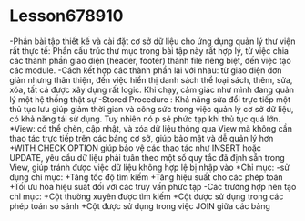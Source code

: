 # Lesson678910
-Phần bài tập thiết kế và cài đặt cơ sở dữ liệu cho ứng dụng quản lý thư viện rất thực tế: Phần cấu trúc thư mục trong bài tập này rất hợp lý, từ việc chia các thành phần giao diện (header, footer) thành file riêng biệt, đến việc tạo các module.
-Cách kết hợp các thành phần lại với nhau: từ giao diện đơn giản nhưng thân thiện, đến việc hiển thị danh sách thể loại sách, thêm, sửa, xóa, tất cả được xây dựng rất logic. Khi chạy, cảm giác như mình đang quản lý một hệ thống thật sự
-Stored Procedure : Khả năng sửa đổi trực tiếp một thủ tục lưu giúp giảm thời gian và công sức trong việc quản lý cơ sở dữ liệu, có khả năng tái sử dụng. Tuy nhiên nó p sẽ phức tạp khi thủ tục quá lớn.
*View: có thể chèn, cập nhật, và xóa dữ liệu thông qua View mà không cần thao tác trực tiếp trên các bảng cơ sở, giúp bảo mật và dễ quản lý hơn
+WITH CHECK OPTION giúp bảo vệ các thao tác như INSERT hoặc UPDATE, yêu cầu dữ liệu phải tuân theo một số quy tắc đã định sẵn trong View, giúp tránh được việc dữ liệu không hợp lệ bị nhập vào
*Chỉ mục:
-sử dụng chỉ mục:
+Tăng tốc độ tìm kiếm
+Tăng hiệu suất cho các phép toán
+Tối ưu hóa hiệu suất đối với các truy vấn phức tạp
-Các trường hợp nên tạo chỉ mục:
+Cột thường xuyên được tìm kiếm
+Cột được sử dụng trong các phép toán so sánh
+Cột được sử dụng trong việc JOIN giữa các bảng
